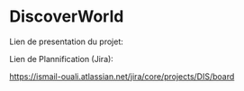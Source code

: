 # DiscoverWorld

Lien de presentation du projet:



Lien de Plannification (Jira):

https://ismail-ouali.atlassian.net/jira/core/projects/DIS/board


